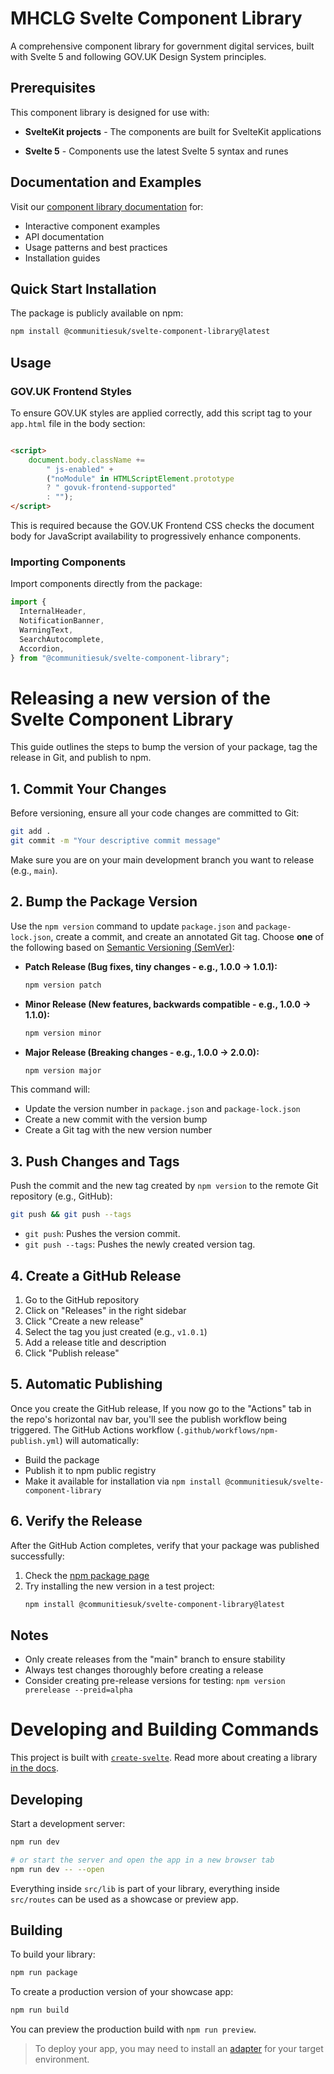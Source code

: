 # MHCLG Svelte Component Library

A comprehensive component library for government digital services, built with Svelte 5 and following GOV.UK Design System principles.

## Prerequisites

This component library is designed for use with:

- **SvelteKit projects** - The components are built for SvelteKit applications

- **Svelte 5** - Components use the latest Svelte 5 syntax and runes

## Documentation and Examples

Visit our [component library documentation](https://communitiesuk.github.io/mhclg_svelte_component_library/) for:

- Interactive component examples
- API documentation
- Usage patterns and best practices
- Installation guides

## Quick Start Installation

The package is publicly available on npm:

```bash
npm install @communitiesuk/svelte-component-library@latest
```

## Usage

### GOV.UK Frontend Styles

To ensure GOV.UK styles are applied correctly, add this script tag to your `app.html` file in the body section:

```html

<script>
    document.body.className +=
        " js-enabled" +
        ("noModule" in HTMLScriptElement.prototype
        ? " govuk-frontend-supported"
        : "");
</script>
```

This is required because the GOV.UK Frontend CSS checks the document body for JavaScript availability to progressively enhance components.

### Importing Components

Import components directly from the package:

```javascript
import {
  InternalHeader,
  NotificationBanner,
  WarningText,
  SearchAutocomplete,
  Accordion,
} from "@communitiesuk/svelte-component-library";
```

# Releasing a new version of the Svelte Component Library

This guide outlines the steps to bump the version of your package, tag the release in Git, and publish to npm.

## 1. Commit Your Changes

Before versioning, ensure all your code changes are committed to Git:

```bash
git add .
git commit -m "Your descriptive commit message"
```

Make sure you are on your main development branch you want to release (e.g., `main`).

## 2. Bump the Package Version

Use the `npm version` command to update `package.json` and `package-lock.json`, create a commit, and create an annotated Git tag. Choose **one** of the following based on [Semantic Versioning (SemVer)](https://semver.org/):

- **Patch Release (Bug fixes, tiny changes - e.g., 1.0.0 → 1.0.1):**

  ```bash
  npm version patch
  ```

- **Minor Release (New features, backwards compatible - e.g., 1.0.0 → 1.1.0):**

  ```bash
  npm version minor
  ```

- **Major Release (Breaking changes - e.g., 1.0.0 → 2.0.0):**
  ```bash
  npm version major
  ```

This command will:

- Update the version number in `package.json` and `package-lock.json`
- Create a new commit with the version bump
- Create a Git tag with the new version number

## 3. Push Changes and Tags

Push the commit and the new tag created by `npm version` to the remote Git repository (e.g., GitHub):

```bash
git push && git push --tags
```

- `git push`: Pushes the version commit.
- `git push --tags`: Pushes the newly created version tag.

## 4. Create a GitHub Release

1. Go to the GitHub repository
2. Click on "Releases" in the right sidebar
3. Click "Create a new release"
4. Select the tag you just created (e.g., `v1.0.1`)
5. Add a release title and description
6. Click "Publish release"

## 5. Automatic Publishing

Once you create the GitHub release, If you now go to the "Actions" tab in the repo's horizontal nav bar, you'll see the publish workflow being triggered. The GitHub Actions workflow (`.github/workflows/npm-publish.yml`) will automatically:

- Build the package
- Publish it to npm public registry
- Make it available for installation via `npm install @communitiesuk/svelte-component-library`

## 6. Verify the Release

After the GitHub Action completes, verify that your package was published successfully:

1. Check the [npm package page](https://www.npmjs.com/package/@communitiesuk/svelte-component-library)
2. Try installing the new version in a test project:
   ```bash
   npm install @communitiesuk/svelte-component-library@latest
   ```

## Notes

- Only create releases from the "main" branch to ensure stability
- Always test changes thoroughly before creating a release
- Consider creating pre-release versions for testing: `npm version prerelease --preid=alpha`

# Developing and Building Commands

This project is built with [`create-svelte`](https://github.com/sveltejs/kit/tree/main/packages/create-svelte). Read more about creating a library [in the docs](https://svelte.dev/docs/kit/packaging).

## Developing

Start a development server:

```bash
npm run dev

# or start the server and open the app in a new browser tab
npm run dev -- --open
```

Everything inside `src/lib` is part of your library, everything inside `src/routes` can be used as a showcase or preview app.

## Building

To build your library:

```bash
npm run package
```

To create a production version of your showcase app:

```bash
npm run build
```

You can preview the production build with `npm run preview`.

> To deploy your app, you may need to install an [adapter](https://svelte.dev/docs/kit/adapters) for your target environment.
